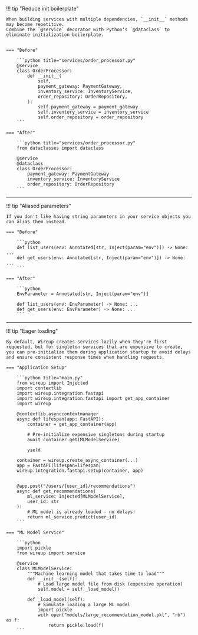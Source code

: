 !!! tip "Reduce init boilerplate"

    When building services with multiple dependencies, `__init__` methods may become repetitive.
    Combine the `@service` decorator with Python's `@dataclass` to eliminate initialization boilerplate.


    === "Before"

        ```python title="services/order_processor.py"
        @service
        class OrderProcessor:
            def __init__(
                self,
                payment_gateway: PaymentGateway,
                inventory_service: InventoryService,
                order_repository: OrderRepository,
            ):
                self.payment_gateway = payment_gateway
                self.inventory_service = inventory_service
                self.order_repository = order_repository
        ```

    === "After"

        ```python title="services/order_processor.py"
        from dataclasses import dataclass

        @service
        @dataclass
        class OrderProcessor:
            payment_gateway: PaymentGateway
            inventory_service: InventoryService
            order_repository: OrderRepository
        ```

---

!!! tip "Aliased parameters"

    If you don't like having string parameters in your service objects you can alias them instead.

    === "Before"

        ```python
        def list_users(env: Annotated[str, Inject(param="env")]) -> None: ...
        def get_users(env: Annotated[str, Inject(param="env")]) -> None: ...
        ```

    === "After"

        ```python
        EnvParameter = Annotated[str, Inject(param="env")]

        def list_users(env: EnvParameter) -> None: ...
        def get_users(env: EnvParameter) -> None: ...
        ```

---

!!! tip "Eager loading"

    By default, Wireup creates services lazily when they're first requested, but for singleton services that are expensive to create, you can pre-initialize them during application startup to avoid delays and ensure consistent response times when handling requests.

    === "Application Setup"

        ```python title="main.py"
        from wireup import Injected
        import contextlib
        import wireup.integration.fastapi
        import wireup.integration.fastapi import get_app_container
        import wireup

        @contextlib.asynccontextmanager
        async def lifespan(app: FastAPI):
            container = get_app_container(app)
            
            # Pre-initialize expensive singletons during startup
            await container.get(MLModelService)
            
            yield

        container = wireup.create_async_container(...)
        app = FastAPI(lifespan=lifespan)
        wireup.integration.fastapi.setup(container, app)


        @app.post("/users/{user_id}/recommendations")
        async def get_recommendations(
            ml_service: Injected[MLModelService], 
            user_id: str
        ):
            # ML model is already loaded - no delays!
            return ml_service.predict(user_id)
        ```
    
    === "ML Model Service"

        ```python
        import pickle
        from wireup import service

        @service
        class MLModelService:
            """Machine learning model that takes time to load"""
            def __init__(self):
                # Load large model file from disk (expensive operation)
                self.model = self._load_model()
                
            def _load_model(self):
                # Simulate loading a large ML model
                import pickle
                with open("models/large_recommendation_model.pkl", "rb") as f:
                    return pickle.load(f)
        ```